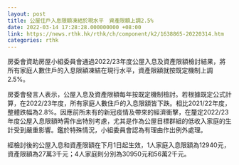 ```yaml
---
layout: post
title: 公屋住戶入息限額凍結於現水平　資產限額上調2.5%
date: 2022-03-14 17:28:28.000000000 +08:00
link: https://news.rthk.hk/rthk/ch/component/k2/1638865-20220314.htm
categories: rthk
---
```


房委會資助房屋小組委員會通過2022/23年度公屋入息及資產限額檢討結果，將所有家庭人數住戶的入息限額凍結在現行水平，資產限額就按既定機制上調2.5%。

房委會發言人表示，公屋入息及資產限額每年按既定機制檢討。若根據既定公式計算，在2022/23年度，所有家庭人數住戶的入息限額皆下跌。相比2021/22年度，整體跌幅為2.8%。因應前所未有的新冠疫情及帶來的經濟衝擊，在釐定2022/23年度公屋入息限額時需作出特別考慮，尤其是作為公屋目標群組的低收入家庭的生計受到嚴重影響。鑑於特殊情況，小組委員會認為有理由作出例外處理。

經檢討後的公屋入息和資產限額在下月1日起生效，1人家庭入息限額為12940元，資產限額為27萬3千元；4人家庭則分別為30950元和56萬2千元。
